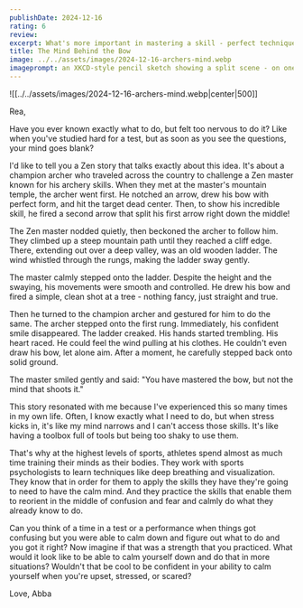 ```yaml
---
publishDate: 2024-12-16
rating: 6
review: 
excerpt: What's more important in mastering a skill - perfect technique or a calm mind? A story about an archer's challenge reveals the surprising answer.
title: The Mind Behind the Bow
image: ../../assets/images/2024-12-16-archers-mind.webp
imageprompt: an XKCD-style pencil sketch showing a split scene - on one side, an archer performing a fancy trick shot splitting an arrow, on the other side, the same archer trembling on a ladder unable to shoot
---
```

![[../../assets/images/2024-12-16-archers-mind.webp|center|500]]

Rea,

Have you ever known exactly what to do, but felt too nervous to do it? Like when you've studied hard for a test, but as soon as you see the questions, your mind goes blank?

I'd like to tell you a Zen story that talks exactly about this idea. It's about a champion archer who traveled across the country to challenge a Zen master known for his archery skills. When they met at the master's mountain temple, the archer went first. He notched an arrow, drew his bow with perfect form, and hit the target dead center. Then, to show his incredible skill, he fired a second arrow that split his first arrow right down the middle!

The Zen master nodded quietly, then beckoned the archer to follow him. They climbed up a steep mountain path until they reached a cliff edge. There, extending out over a deep valley, was an old wooden ladder. The wind whistled through the rungs, making the ladder sway gently.

The master calmly stepped onto the ladder. Despite the height and the swaying, his movements were smooth and controlled. He drew his bow and fired a simple, clean shot at a tree - nothing fancy, just straight and true.

Then he turned to the champion archer and gestured for him to do the same. The archer stepped onto the first rung. Immediately, his confident smile disappeared. The ladder creaked. His hands started trembling. His heart raced. He could feel the wind pulling at his clothes. He couldn't even draw his bow, let alone aim. After a moment, he carefully stepped back onto solid ground.

The master smiled gently and said: "You have mastered the bow, but not the mind that shoots it."

This story resonated with me because I've experienced this so many times in my own life. Often, I know exactly what I need to do, but when stress kicks in, it's like my mind narrows and I can't access those skills. It's like having a toolbox full of tools but being too shaky to use them.

That's why at the highest levels of sports, athletes spend almost as much time training their minds as their bodies. They work with sports psychologists to learn techniques like deep breathing and visualization. They know that in order for them to apply the skills they have they're going to need to have the calm mind. And they practice the skills that enable them to reorient in the middle of confusion and fear and calmly do what they already know to do.

Can you think of a time in a test or a performance when things got confusing but you were able to calm down and figure out what to do and you got it right? Now imagine if that was a strength that you practiced. What would it look like to be able to calm yourself down and do that in more situations? Wouldn't that be cool to be confident in your ability to calm yourself when you're upset, stressed, or scared? 

Love,
Abba
